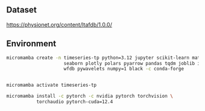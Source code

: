 
## Dataset

<https://physionet.org/content/ltafdb/1.0.0/>

## Environment

```bash
micromamba create -n timeseries-tp python=3.12 jupyter scikit-learn matplotlib \
                     seaborn plotly polars pyarrow pandas tqdm joblib ipympl \
                     wfdb pywavelets numpy=1 black -c conda-forge


micromamba activate timeseries-tp

micromamba install -c pytorch -c nvidia pytorch torchvision \
           torchaudio pytorch-cuda=12.4 
```
